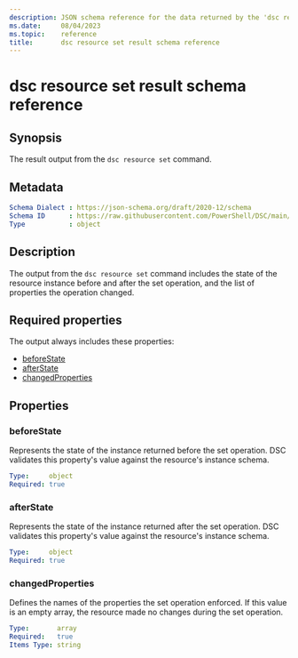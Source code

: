 ```yaml
---
description: JSON schema reference for the data returned by the 'dsc resource set' command.
ms.date:     08/04/2023
ms.topic:    reference
title:       dsc resource set result schema reference
---
```


# dsc resource set result schema reference

## Synopsis

The result output from the `dsc resource set` command.

## Metadata

```yaml
Schema Dialect : https://json-schema.org/draft/2020-12/schema
Schema ID      : https://raw.githubusercontent.com/PowerShell/DSC/main/schemas/2023/08/outputs/resource/set.json
Type           : object
```

## Description

The output from the `dsc resource set` command includes the state of the resource instance before
and after the set operation, and the list of properties the operation changed.

## Required properties

The output always includes these properties:

- [beforeState](#beforestate)
- [afterState](#afterstate)
- [changedProperties](#changedproperties)

## Properties

### beforeState

Represents the state of the instance returned before the set operation. DSC validates this
property's value against the resource's instance schema.

```yaml
Type:     object
Required: true
```

### afterState

Represents the state of the instance returned after the set operation. DSC validates this
property's value against the resource's instance schema.

```yaml
Type:     object
Required: true
```

### changedProperties

Defines the names of the properties the set operation enforced. If this value is an empty array,
the resource made no changes during the set operation.

```yaml
Type:       array
Required:   true
Items Type: string
```
